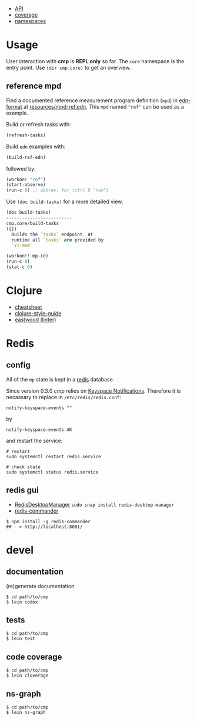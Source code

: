 



* [API](./api)
* [coverage](./coverage)
* [namespaces](./graph.png)


# Usage

User interaction with **cmp** is **REPL only** so far. The `core`
namespace is the entry point. Use `(dir cmp.core)` to get an
overview.

## reference mpd

Find a documented reference measurement program definition
(`mpd`) in [edn-format](https://github.com/edn-format/edn) 
at [resources/mpd-ref.edn](../resources/mpd-ref.edn).
This `mpd` named `"ref"` can be used as a example.

Build or refresh tasks with:
```clojure
(refresh-tasks)
```

Build `edn` examples with:

```clojure
(build-ref-edn)
```

followed by:

```clojure
(workon! "ref")
(start-observe)
(run-c 0) ;; abbrev. for (ctrl 0 "run") 
```

Use `(doc build-tasks)` for a more detailed view.

```clojure
(doc build-tasks)
-------------------------
cmp.core/build-tasks
([])
  Builds the `tasks` endpoint. At
  runtime all `tasks` are provided by
  `st-mem` 
```

```clojure
(workon!! mp-id)
(run-c 0)
(stat-c 0)
```

# Clojure

* [cheatsheet](https://clojure.org/api/cheatsheet)
* [clojure-style-guide](https://github.com/bbatsov/clojure-style-guide)
* [eastwood (linter)](https://github.com/jonase/eastwood)

# Redis
## config

All of the `mp` state is kept in a [redis](https://redis.io) database.

Since version 0.3.0 *cmp* relies on [Keyspace Notifications](https://redis.io/topics/notifications).
Therefore it is necassary to replace in `/etc/redis/redis.conf`:

```shell
notify-keyspace-events ""
```

by

```shell
notify-keyspace-events AK

```

and restart the service:


```shell
# restart
sudo systemctl restart redis.service

# check state
sudo systemctl status redis.service
```

## redis gui

* [RedisDesktopManager](https://github.com/uglide/RedisDesktopManager) `sudo snap install redis-desktop-manager`
* [redis-commander](https://github.com/joeferner/redis-commander)

```shell
$ npm install -g redis-commander
## --> http://localhost:8081/
```

# devel
## documentation

(re)generate documentation

```shell
$ cd path/to/cmp
$ lein codox
```

## tests

```shell
$ cd path/to/cmp
$ lein test
```

## code coverage

```shell
$ cd path/to/cmp
$ lein cloverage
```

## ns-graph

```shell
$ cd path/to/cmp
$ lein ns-graph
```
